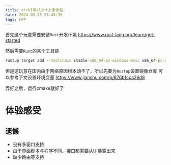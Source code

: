 ```yaml
---
title: c++UI库slint上手体验
date: 2024-03-25 21:49:39
tags: CPP
---
```


首先这个玩意需要安装`Rust`开发环境
<https://www.rust-lang.org/learn/get-started>
<!--more-->
然后需要`Rust`的某个工具链
```cmd
rustup target add --toolchain stable-x86_64-pc-windows-msvc x86_64-pc-windows-gnu
```

但是这玩意在国内由于网络原因根本动不了，所以先要为`Rustup`设置镜像仓库
可以参考下文设置环境变量
<https://www.jianshu.com/p/876b1cca26d8>


弄好之后，运行cmake就好了

# 体验感受
## 遗憾
- 没有多窗口支持
- 由于界面脚本与程序不同，接口都需要从UI暴露出来
- 缺少路由等支持